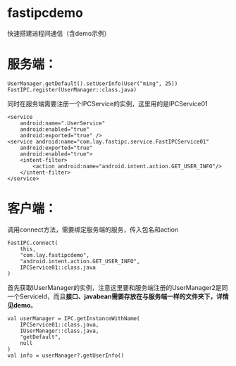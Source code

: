 # fastipcdemo
快速搭建进程间通信（含demo示例）

# 服务端：

```
UserManager.getDefault().setUserInfo(User("ming", 25))
FastIPC.register(UserManager::class.java)

```

同时在服务端需要注册一个IPCService的实例，这里用的是IPCService01

```
<service
    android:name=".UserService"
    android:enabled="true"
    android:exported="true" />
<service android:name="com.lay.fastipc.service.FastIPCService01"
    android:exported="true"
    android:enabled="true">
    <intent-filter>
        <action android:name="android.intent.action.GET_USER_INFO"/>
    </intent-filter>
</service>
```
# 客户端：

调用connect方法，需要绑定服务端的服务，传入包名和action
```
FastIPC.connect(
    this,
    "com.lay.fastipcdemo",
    "android.intent.action.GET_USER_INFO",
    IPCService01::class.java
)
```

首先获取IUserManager的实例，注意这里要和服务端注册的UserManager2是同一个ServiceId，而且**接口、javabean需要存放在与服务端一样的文件夹下，详情见demo**。
```
val userManager = IPC.getInstanceWithName(
    IPCService01::class.java,
    IUserManager::class.java,
    "getDefault",
    null
)
val info = userManager?.getUserInfo()
```